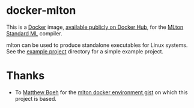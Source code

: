 # docker-mlton

This is a [Docker] image, [available publicly on Docker Hub][dockerhub], for the
[MLton][MLton] [Standard ML][SML] compiler.

mlton can be used to produce standalone executables for Linux systems. See the
[example project](example-project/) directory for a simple example project.

# Thanks

* To [Matthew Boeh](https://github.com/mboeh) for the
  [mlton docker environment gist](https://gist.github.com/mboeh/d23ba889dfd48d07efff)
  on which this project is based.
  
[MLton]: http://mlton.org/
[Docker]: https://www.docker.com/
[dockerhub]: https://hub.docker.com/r/alandipert/mlton/
[SML]: https://en.wikipedia.org/wiki/Standard_ML
